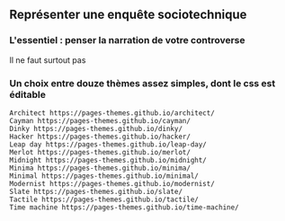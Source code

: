 ## Représenter une enquête sociotechnique

### L'essentiel : penser la narration de votre controverse

Il ne faut surtout pas 

### Un choix entre douze thèmes assez simples, dont le css est éditable

    Architect https://pages-themes.github.io/architect/
    Cayman https://pages-themes.github.io/cayman/
    Dinky https://pages-themes.github.io/dinky/
    Hacker https://pages-themes.github.io/hacker/
    Leap day https://pages-themes.github.io/leap-day/
    Merlot https://pages-themes.github.io/merlot/
    Midnight https://pages-themes.github.io/midnight/
    Minima https://pages-themes.github.io/minima/
    Minimal https://pages-themes.github.io/minimal/
    Modernist https://pages-themes.github.io/modernist/
    Slate https://pages-themes.github.io/slate/
    Tactile https://pages-themes.github.io/tactile/
    Time machine https://pages-themes.github.io/time-machine/
